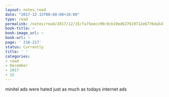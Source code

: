```yaml
---
layout: notes_read
date: "2017-12-15T00:00:00+10:00"
type: read
permalink: /notes/read/2017/12/15/fa75eecc90c9cb19ed627619712e6776da547365.html
book-title: ~
book-image_url: ~
book-url: ~
page: ' 216-217'
status: Currently
title: ' '
categories:
- read
- December
- 2017
- 15
---
```

minitel ads were hated just as much as todays internet ads
